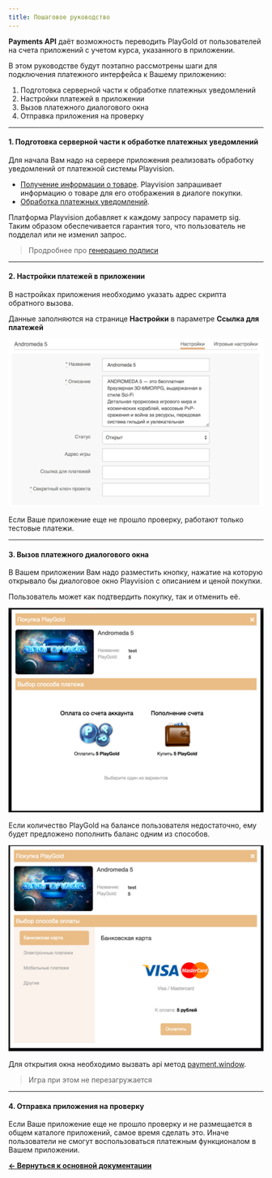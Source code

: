 ```yaml
---
title: Пошаговое руководство
---
```


**Payments API** даёт возможность переводить PlayGold от пользователей на счета приложений с учетом курса, указанного в приложении.

В этом руководстве будут поэтапно рассмотрены шаги для подключения платежного интерфейса к Вашему приложению:

1. Подготовка серверной части к обработке платежных уведомлений
2. Настройки платежей в приложении
3. Вызов платежного диалогового окна
4. Отправка приложения на проверку

----------

#### 1. Подготовка серверной части к обработке платежных уведомлений

Для начала Вам надо на сервере приложения реализовать обработку уведомлений от платежной системы Playvision.

- [Получение информации о товаре](/docs/payment/payment.get_item.html). Playvision запрашивает информацию о товаре для его отображения в диалоге покупки.
- [Обработка платежных уведомлений](payment.server.html).

Платформа Playvision добавляет к каждому запросу параметр sig. Таким образом обеспечивается гарантия того, что пользователь не подделал или не изменил запрос.

> Продробнее про [генерацию подписи](/docs)

----------

#### 2. Настройки платежей в приложении

В настройках приложения необходимо указать адрес скрипта обратного вызова.

Данные заполняются на странице **Настройки** в параметре **Ссылка для платежей**

![Ссылка для приема платежей](/images/payment/scr1.jpg "Ссылка для приема платежей")

Если Ваше приложение еще не прошло проверку, работают только тестовые платежи.


----------

#### 3. Вызов платежного диалогового окна


В Вашем приложении Вам надо разместить кнопку, нажатие на которую открывало бы диалоговое окно Playvision с описанием и ценой покупки.

Пользователь может как подтвердить покупку, так и отменить её.

![Магазин 1](/images/shop/choose-type.jpg "Магазин 1")

Если количество PlayGold на балансе пользователя недостаточно, ему будет предложено пополнить баланс одним из способов.

![Магазин 2](/images/shop/choose-payment.jpg "Магазин 2")

Для открытия окна необходимо вызвать api метод [payment.window](payment.window.html).

> Игра при этом не перезагружается

----------

#### 4. Отправка приложения на проверку

Если Ваше приложение еще не прошло проверку и не размещается в общем каталоге приложений, самое время сделать это.
Иначе пользователи не смогут воспользоваться платежным функционалом в Вашем приложении.<br>

[**<- Вернуться к основной документации**](/docs/payment/)
